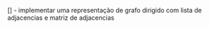 [] - implementar uma representação de grafo dirigido com lista de adjacencias e matriz de adjacencias